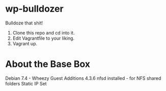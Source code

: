 wp-bulldozer
============

Bulldoze that shit!


1. Clone this repo and cd into it.
2. Edit Vagrantfile to your liking. 
3. Vagrant up.


About the Base Box
==================
Debian 7.4 - Wheezy
Guest Additions 4.3.6
nfsd installed - for NFS shared folders
Static IP Set